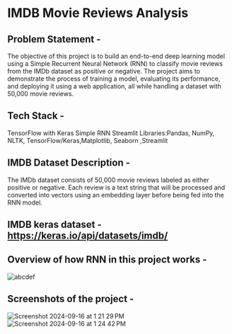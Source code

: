 # IMDB Movie Reviews Analysis

## Problem Statement -
The objective of this project is to build an end-to-end deep learning model using a Simple Recurrent Neural Network (RNN) to classify movie reviews from the IMDb dataset as positive or negative. The project aims to demonstrate the process of training a model, evaluating its performance, and deploying it using a web application, all while handling a dataset with 50,000 movie reviews.

## Tech Stack -
TensorFlow with Keras
Simple RNN
Streamlit
Libraries:Pandas, NumPy, NLTK, TensorFlow/Keras,Matplotlib, Seaborn ,Streamlit   

## IMDB Dataset Description -
The IMDb dataset consists of 50,000 movie reviews labeled as either positive or negative. Each review is a text string that will be processed and converted into vectors using an embedding layer before being fed into the RNN model.

## IMDB keras dataset - https://keras.io/api/datasets/imdb/

## Overview of how RNN in this project works -
![abcdef](https://github.com/user-attachments/assets/e031ba8a-8ee2-4b7e-ac95-d8b71f00faea)

## Screenshots of the project -
![Screenshot 2024-09-16 at 1 21 29 PM](https://github.com/user-attachments/assets/ffb96be8-cbfe-4795-b4e9-0ac2686aaf4f)
![Screenshot 2024-09-16 at 1 24 42 PM](https://github.com/user-attachments/assets/b1450cb1-b3ad-4511-ab34-a9aa7c4261f9)

